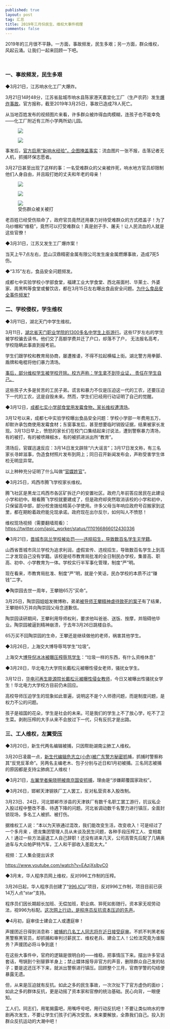 ```yaml
---
published: true
layout: post
tag: 汇总
title: 2019年三月份民生、维权大事件梳理
comments: false
---
```

<p>2019年的三月很不平静。一方面，事故频发，民生多艰；另一方面，群众维权，风起云涌。让我们一起来回顾一下吧。</p>
 
<br/>
 
<h3>一、事故频发，民生多艰</h3>
<p>◆3月21日，江苏响水化工厂大爆炸。</p>
<p>3月21日14时48分，江苏省盐城市响水县陈家港天嘉宜化工厂（生产农药）发生<a href="https://jiashigrsyt1.github.io/gcbza/" target="_blank">爆炸事故</a>。官方报称，截至2019年3月25日，事故已造成78人死亡。</p><p>从当地百姓发布的视频图片来看，许多群众被炸得血肉模糊，连孩子也不能幸免——化工厂附近有三所小学两所幼儿园。</p>
<figure><img src="https://telegra.ph/file/f0d217d4bf4ea8b2fa6b6.png"><figcaption></figcaption></figure><figure><img src="https://telegra.ph/file/9d951e988b5b1575637fa.png"><figcaption></figcaption></figure><p>事发后，<a href="https://ameblo.jp/jiashigrsyt/entry-12449991697.html" target="_blank">官方启用“新响水经验”，企图掩盖事实</a>：流血图片一张不报，击落记者无人机，抓捕环保志愿者。</p><p>3月27日甚至出现了这样的事：一名受难群众的父亲被炸死，响水地方官员却限制他们人身自由，并且殴打她的丈夫和年老的母亲！</p>
<figure><img src="https://telegra.ph/file/8608778f4be10b5b04d76.jpg"><figcaption></figcaption></figure><figure><img src="https://telegra.ph/file/56ecee22977b7265a5c22.jpg"><figcaption></figcaption></figure><figure><img src="https://telegra.ph/file/d28fbd6adccc823f8e6a2.jpg"><figcaption>受伤群众被关被打</figcaption></figure>
<p>老百姓已经受伤殒命了，政府官员竟然还用暴力对待受难群众的方式捂盖子！为了乌纱帽和“维稳”，竟然可以打受难群众！真是刽子手、屠夫！让人民流血的人就是这些官僚！</p>
<p>◆3月31日，江苏又发生工厂爆炸案！</p>
<p>当天上午7点左右，昆山汉鼎精密金属有限公司发生废金属燃爆事故，造成7死5伤。</p><p>◆“3.15”左右，食品安全问题频发。</p><p>成都七中实验学校小学部食堂，福建工业大学食堂、西北莜面村、华莱士、外婆家、周黑鸭等食堂或餐饮店，都在3月15日左右曝出食品安全问题。<a href="http://sjyc.cosplay-report.com/pl/food-secure" target="_blank">为什么食品安全事件频发?</a></p><h3 id="二、学校侵权，学生维权">二、学校侵权，学生维权</h3><p>◆3月11日，湖北天门中学生维权。</p><p>3月11日，<a href="http://sytwz.anime-life.com/sy/tmsj" target="_blank">湖北省天门职业学院的1300多名中学生上街游行</a>。这些17岁左右的学生被学校骗去读书。他们交了高额学费并迁了户口，却落不了户， 无法报名高考，学校隐瞒此事直到报考前。</p><p>学生们跟学校和教育局协商，屡遭推诿，不得不拉起横幅上街。湖北警方用拳脚、盾牌和电棍将他们暴力清场。</p><p><a href="https://ameblo.jp/qnxf/entry-12449069504.html" target="_blank">事后，部分维权学生被学校开除。校方声称：学生拿不到毕业证， 责任在学生自己。</a></p><p>这些孩子大多是贫苦的工民子弟。谎言和暴力不仅是压迫这一代的工农，还要压迫下一代的工农，这是自毁未来。然而，学生们已经用行动证明了自己的觉醒。</p><p>◆3月12日，<a href="http://csyxy.coslife.net/sl/sytwz.anime-life.com/sy/cdsj" target="_blank">成都七实小学部食堂用发霉食物，家长维权遭清场</a>。</p><p>3月12号以来，成都七中实验学校曝出食品安全问题：学校小学部一年费用五万，却默许承包商使用发霉食材；东窗事发后，甚至想要临时销毁证据，结果被家长发现。3月13日早上，愤怒的家长们在校门口集结起来讨说法，遭到警察暴力清场，有的被打，有的被喷辣椒水，有的被抓进派出所“教育”。</p><p>清场后，官媒迅速反应：3月14日发文辟除“六大谣言”；3月17日发文称，有三名家长寻衅滋事，伪造食材照片发布到网上；同日召开新闻发布会，声称受害学生体检无明显异常。</p><p>以上种种充分证明了什么叫做“<a href="https://ameblo.jp/libaqiang/entry-12447216057.html" target="_blank">官媒姓官</a>”。</p><p>◆3月25日，鸡西市腾飞学校家长维权。</p><p>腾飞社区是黑龙江鸡西市各区矿拆迁户的安置社区。政府几年前答应居民在此建设小学和初中。眼看腾飞学校就要建成了，但是政府却突然取消该校的小学和初中，只保留高中部，部分校舍拨给精英小学使用。许多父母当年响应政府号召搬家到这里，都在期盼着政府能兑现承诺。政府现在出尔反尔，如何叫人不愤怒！</p><p>维权现场视频（需要翻墙观看）：<a href="https://twitter.com/jasic_worker/status/1110166866012430336" target="_blank">https://twitter.com/jasic_worker/status/1110166866012430336</a></p><p>◆3月21日，<a href="https://m.weibo.cn/status/4353170333150470" target="_blank">晋城市凤兰学校被处罚——违规招生，导致数百名学生无学籍</a>。</p><p>山西省晋城市凤兰学校为追求利润，虚假宣传、违规招生，导致数百名学生上到高二才发现自己没有学籍。该校是经市教育局批准的全日制民办学校，集普高、职高、初中、小学教育为一体。学校实行半军事化管理，制度“严”明。</p><p>现在看来，市教育局批准、制度“严”明，就是个笑话，民办学校的本质不过“赚钱”二字。</p><p>◆陶崇园去世一周年，王攀赔65万“买命”。</p><p>3月25日，陶崇园姐姐发微博称，弟弟<a href="https://media.weibo.cn/article%EF%BC%9Fid=2309351002454354010659294852&amp;jumpfrom=weibocom" target="_blank">被导师王攀精神虐待致死的案子</a>有了结果，王攀赔65万并向陶崇园父母念道歉信。</p><p>陶崇园读研期间，王攀利用导师权利，要求他叫爸爸、送饭、按摩，并阻碍他毕业。陶崇园被逼到精神崩溃，于去年3月26日跳楼自杀。</p><p>65万买不回陶崇园的生命，王攀还是继续做他的老师，祸害其他学生。</p><p>◆3月26日，上海交大博导辱骂学生“垃圾”。</p><p>上海交大<a href="https://m.weibo.cn/status/4354600339725702" target="_blank">博导倪冰冰被曝压榨辱骂学生</a>：“垃圾一样的东西，有什么资格休息”</p><p>◆3月28日，华北电力大学院长戴松元被曝性侵女老师，骚扰女学生。</p><p>3月12日，<a href="https://m.weibo.cn/status/4354845861832268" target="_blank">华电可再生能源院长戴松元被曝性侵女教师</a>，今日又被曝出性骚扰女学生！华北电力大学校方目前仍未回应。</p><p>高校导师压迫学生的现象如此普遍，说明这不是个人师德问题，而是制度问题，是权力不公的问题。</p><p>孩子是祖国的花朵，学生是社会的未来。可是我们的学生上不了放心学，吃不了卫生菜。剥削压榨的大手从来不会放过下一代，只有反抗才是出路。</p><h3 id="三、工人维权，左翼受压">三、工人维权，左翼受压</h3><p>◆3月20日，新生代两名编辑被捕，只因帮助湖南尘肺工人维权。</p><p>3月20日凌晨一点，<a href="http://sjyc.cosplay-report.com/sy/xsd" target="_blank">新生代编辑危志立(小危)被广东警方秘密抓</a>捕，抓捕时警察称其“反党反革命”。另两名主编老木、包子分别与近日和1月初被捕。三名同志被捕的原因都是支持尘肺病工人维权！</p><p>◆3月21日，<a href="http://sjyc.cosplay-report.com/sy/cxm" target="_blank">左翼学者柴晓明被南京国安抓捕</a>，理由是“涉嫌颠覆国家政权”。</p><p>◆3月26日，邯郸天津钢铁厂工人罢工，反对私营资本入股改制。</p><p>3月23日、24日，河北邯郸市涉县的天津铁厂有数千名职工罢工游行，抗议私企入股过程中整改不善、待遇下降的问题。河北省调动数千名警力进行镇压，全面封锁现场，多名工人被抓、被打伤。</p><p>据维权工人说：“本以为天铁通过混改，我们能改变生活，改变收入！可是经过了一个多月来 ，德龙集团管理人员从未谈及民生问题，各种手段压榨工人、变相裁人！通过一些方法逼退工人自己辞职！还没有进来几天，公司高管先后配了几辆奥迪车与大众帕萨特汽车，工人和干部收入差距太大。”</p><p>视频：工人集会提出诉求</p><p><a href="https://www.youtube.com/watch?v=EAzjXslbyC0" target="_blank">https://www.youtube.com/watch?v=EAzjXslbyC0</a></p><p>◆3月末，华人程序员网上维权，反对996工作制的压榨。</p><p>3月26日起，华人程序员创建了“<a href="https://996.icu/#/zh_CN" target="_blank">996.ICU</a>”项目，反对996工作制，项目目前已获14万人点“star”支持。</p><p>程序员们因长期超长加班、无偿加班，职业病、猝死如影随行。资本家无视劳动法，视996为标配。<a href="http://cxyxy.animech.net/it/cxyxy" target="_blank">这次网上行动，是程序员反抗资本压迫的先声</a>。</p><p>◆4月初，庭审佳士建会工人或遭庭审！</p><p>声援团近日得到消息称：<a href="http://tskx.dou-jin.com/kx/xint" target="_blank">被捕的几名工人同志将在近日接受庭审</a>。不抓不判黑老板黑警察黑官员，却抓捕和审判讨薪民工、维权老兵、建会工人！公检法究竟为谁服务？声援团必将斗争到底！</p><p>在这些大事件中，官府的逻辑是很明白的——维稳，把事情压下来。摆出许多官话套话，甩锅到个别替罪羊身上；禁止媒体报导非官方的声音，删除群众自己发的帖子；要是这还压不下来，就派出警察进行镇压。回顾整个三月，官商学警的勾结便暴露无遗。</p><p>但，从来是压迫就有反抗。如此之多的民生事故，一次次扯下了官方虚伪的面纱；如此之多的群体反抗，更是动摇了资本家和官僚的统治基础。民心向背，一眼便知。</p><p>工人们，同志们，用笔揭露吧，用嘴呼号吧，用行动反抗吧！不要让类似响水的惨剧再次发生，不要让学生们孩子们再次受苦。未来要解放，全靠我们自己。投入到群众反抗运动的大潮中吧！</p>

